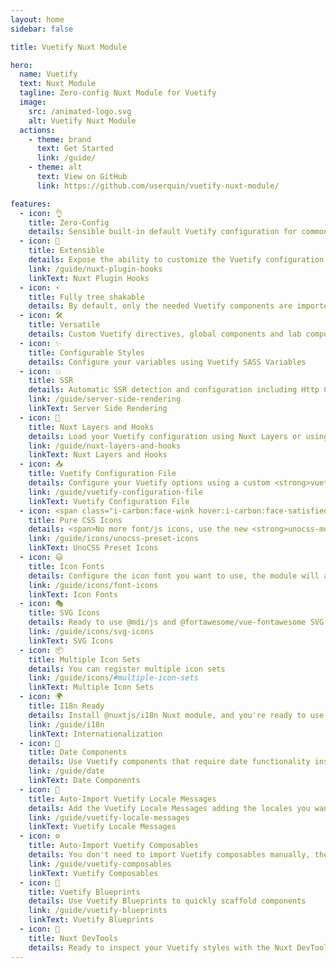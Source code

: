 ```yaml
---
layout: home
sidebar: false

title: Vuetify Nuxt Module

hero:
  name: Vuetify
  text: Nuxt Module
  tagline: Zero-config Nuxt Module for Vuetify
  image:
    src: /animated-logo.svg
    alt: Vuetify Nuxt Module
  actions:
    - theme: brand
      text: Get Started
      link: /guide/
    - theme: alt
      text: View on GitHub
      link: https://github.com/userquin/vuetify-nuxt-module/

features:
  - icon: 👌
    title: Zero-Config
    details: Sensible built-in default Vuetify configuration for common use cases
  - icon: 🔌
    title: Extensible
    details: Expose the ability to customize the Vuetify configuration via Nuxt Plugin Hooks
    link: /guide/nuxt-plugin-hooks
    linkText: Nuxt Plugin Hooks
  - icon: ⚡
    title: Fully tree shakable
    details: By default, only the needed Vuetify components are imported
  - icon: 🛠️
    title: Versatile
    details: Custom Vuetify directives, global components and lab components
  - icon: ✨
    title: Configurable Styles
    details: Configure your variables using Vuetify SASS Variables
  - icon: 💥
    title: SSR
    details: Automatic SSR detection and configuration including Http Client Hints
    link: /guide/server-side-rendering
    linkText: Server Side Rendering
  - icon: 🔩
    title: Nuxt Layers and Hooks
    details: Load your Vuetify configuration using Nuxt Layers or using a custom module via custom Nuxt Hook
    link: /guide/nuxt-layers-and-hooks
    linkText: Nuxt Layers and Hooks
  - icon: 📥
    title: Vuetify Configuration File
    details: Configure your Vuetify options using a custom <strong>vuetify.config</strong> file, no dev server restart needed
    link: /guide/vuetify-configuration-file
    linkText: Vuetify Configuration File
  - icon: <span class="i-carbon:face-wink hover:i-carbon:face-satisfied"></span>
    title: Pure CSS Icons
    details: <span>No more font/js icons, use the new <strong>unocss-mdi</strong> icon set or build your own with UnoCSS Preset Icons</span>
    link: /guide/icons/unocss-preset-icons
    linkText: UnoCSS Preset Icons
  - icon: 😃
    title: Icon Fonts
    details: Configure the icon font you want to use, the module will automatically import it for you using CDN or local dependencies
    link: /guide/icons/font-icons
    linkText: Icon Fonts
  - icon: 🎭
    title: SVG Icons
    details: Ready to use @mdi/js and @fortawesome/vue-fontawesome SVG icons packs
    link: /guide/icons/svg-icons
    linkText: SVG Icons
  - icon: 📦
    title: Multiple Icon Sets
    details: You can register multiple icon sets
    link: /guide/icons/#multiple-icon-sets
    linkText: Multiple Icon Sets
  - icon: 🌍
    title: I18n Ready
    details: Install @nuxtjs/i18n Nuxt module, and you're ready to use Vuetify internationalization features
    link: /guide/i18n
    linkText: Internationalization
  - icon: 📆
    title: Date Components
    details: Use Vuetify components that require date functionality installing and configuring one of the @date-io adapters
    link: /guide/date
    linkText: Date Components
  - icon: 💬
    title: Auto-Import Vuetify Locale Messages
    details: Add the Vuetify Locale Messages adding the locales you want to use, no more imports needed
    link: /guide/vuetify-locale-messages
    linkText: Vuetify Locale Messages
  - icon: ⚙️
    title: Auto-Import Vuetify Composables
    details: You don't need to import Vuetify composables manually, they are automatically imported for you
    link: /guide/vuetify-composables
    linkText: Vuetify Composables
  - icon: 🎨
    title: Vuetify Blueprints
    details: Use Vuetify Blueprints to quickly scaffold components
    link: /guide/vuetify-blueprints
    linkText: Vuetify Blueprints
  - icon: 👀
    title: Nuxt DevTools
    details: Ready to inspect your Vuetify styles with the Nuxt DevTools inspector
---
```

